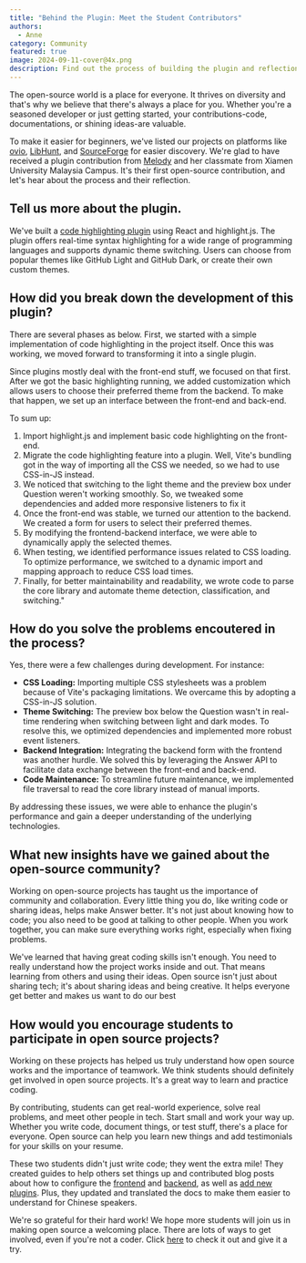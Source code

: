 ```yaml
---
title: "Behind the Plugin: Meet the Student Contributors"
authors:
  - Anne
category: Community
featured: true
image: 2024-09-11-cover@4x.png
description: Find out the process of building the plugin and reflection from the students.
---
```


The open-source world is a place for everyone. It thrives on diversity and that's why we believe that there's always a place for you. Whether you're a seasoned developer or just getting started, your contributions-code, documentations, or shining ideas-are valuable.

To make it easier for beginners, we've listed our projects on platforms like [ovio](https://ovio.org/project/apache/incubator-answer), [LibHunt](https://www.libhunt.com/r/incubator-answer), and [SourceForge](https://sourceforge.net/projects/incubator-answer/) for easier discovery. We're glad to have received a plugin contribution from [Melody](https://github.com/IamMelody233) and her classmate from Xiamen University Malaysia Campus. It's their first open-source contribution, and let's hear about the process and their reflection.

## Tell us more about the plugin.

We've built a [code highlighting plugin](https://github.com/apache/incubator-answer-plugins/tree/main/render-markdown-codehighlight) using React and highlight.js. The plugin offers real-time syntax highlighting for a wide range of programming languages and supports dynamic theme switching. Users can choose from popular themes like GitHub Light and GitHub Dark, or create their own custom themes.

## How did you break down the development of this plugin?

There are several phases as below. First, we started with a simple implementation of code highlighting in the project itself. Once this was working, we moved forward to transforming it into a single plugin.

Since plugins mostly deal with the front-end stuff, we focused on that first. After we got the basic highlighting running, we added customization which allows users to choose their preferred theme from the backend. To make that happen, we set up an interface between the front-end and back-end.

To sum up:

1. Import highlight.js and implement basic code highlighting on the front-end.
2. Migrate the code highlighting feature into a plugin. Well, Vite's bundling got in the way of importing all the CSS we needed, so we had to use CSS-in-JS instead.
3. We noticed that switching to the light theme and the preview box under Question weren't working smoothly. So, we tweaked some dependencies and added more responsive listeners to fix it
4. Once the front-end was stable, we turned our attention to the backend. We created a form for users to select their preferred themes.
5. By modifying the frontend-backend interface, we were able to dynamically apply the selected themes.
6. When testing, we identified performance issues related to CSS loading. To optimize performance, we switched to a dynamic import and mapping approach to reduce CSS load times.
7. Finally, for better maintainability and readability, we wrote code to parse the core library and automate theme detection, classification, and switching."

## How do you solve the problems encoutered in the process?

Yes, there were a few challenges during development. For instance:

- **CSS Loading:** Importing multiple CSS stylesheets was a problem because of Vite's packaging limitations. We overcame this by adopting a CSS-in-JS solution.
- **Theme Switching:** The preview box below the Question wasn't in real-time rendering when switching between light and dark modes. To resolve this, we optimized dependencies and implemented more robust event listeners.
- **Backend Integration:** Integrating the backend form with the frontend was another hurdle. We solved this by leveraging the Answer API to facilitate data exchange between the front-end and back-end.
- **Code Maintenance:** To streamline future maintenance, we implemented file traversal to read the core library instead of manual imports.

By addressing these issues, we were able to enhance the plugin's performance and gain a deeper understanding of the underlying technologies.

## What new insights have we gained about the open-source community?

Working on open-source projects has taught us the importance of community and collaboration. Every little thing you do, like writing code or sharing ideas, helps make Answer better. It's not just about knowing how to code; you also need to be good at talking to other people. When you work together, you can make sure everything works right, especially when fixing problems.

We've learned that having great coding skills isn't enough. You need to really understand how the project works inside and out. That means learning from others and using their ideas. Open source isn't just about sharing tech; it's about sharing ideas and being creative. It helps everyone get better and makes us want to do our best

## How would you encourage students to participate in open source projects?

Working on these projects has helped us truly understand how open source works and the importance of teamwork. We think students should definitely get involved in open source projects. It's a great way to learn and practice coding.

By contributing, students can get real-world experience, solve real problems, and meet other people in tech. Start small and work your way up. Whether you write code, document things, or test stuff, there's a place for everyone. Open source can help you learn new things and add testimonials for your skills on your resume.

These two students didn't just write code; they went the extra mile! They created guides to help others set things up and contributed blog posts about how to configure the [frontend](https://answer.apache.org/blog/2024/08/16/apache-answer-frontend-configuration-guide) and [backend](https://answer.apache.org/blog/2024/08/20/apache-answer-backend-configuration-guide), as well as [add new plugins](https://answer.apache.org/blog/2024/08/22/guide-to-add-answer-plugins). Plus, they updated and translated the docs to make them easier to understand for Chinese speakers.

We're so grateful for their hard work! We hope more students will join us in making open source a welcoming place. There are lots of ways to get involved, even if you're not a coder. Click [here](https://answer.apache.org/community/contributing) to check it out and give it a try.
